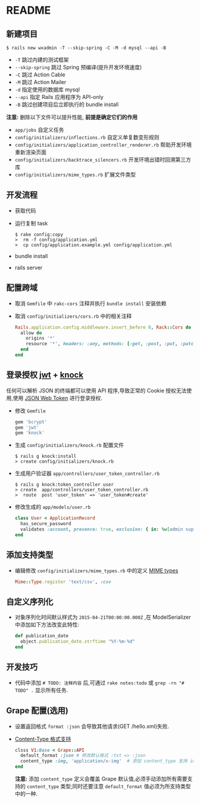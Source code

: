 # README

## 新建项目
```SHELL
$ rails new wxadmin -T --skip-spring -C -M -d mysql --api -B
```
* `-T` 跳过内建的测试框架
* `--skip-spring` 跳过 Spring 预编译(提升开发环境速度)
* `-C` 跳过 Action Cable
* `-M` 跳过 Action Mailer
* `-d` 指定使用的数据库 mysql
* `--api` 指定 Rails 应用程序为 API-only
* `-B` 跳过创建项目后立即执行的 bundle install

**注意:** 删除以下文件可以提升性能, **前提是确定它们的作用**
* `app/jobs` 自定义任务
* `config/initializers/inflections.rb` 自定义单复数变形规则
* `config/initializers/application_controller_renderer.rb` 帮助开发环境重新渲染页面
* `config/initializers/backtrace_silencers.rb` 开发环境出错时回溯第三方库
* `config/initializers/mime_types.rb` 扩展文件类型

## 开发流程

* 获取代码

* 运行复制 task
  ```SHELL
  $ rake config:copy
  >  rm -f config/application.yml
  >  cp config/application.example.yml config/application.yml
  ```
* bundle install
* rails server

## 配置跨域

* 取消 `Gemfile` 中 `rakc-cors` 注释并执行 `bundle install` 安装依赖

* 取消 `config/initializers/cors.rb` 中的相关注释
  ```RUBY
  Rails.application.config.middleware.insert_before 0, Rack::Cors do
    allow do
      origins '*'
      resource '*', headers: :any, methods: [:get, :post, :put, :patch, :delete, :options, :head]
    end
  end
  ```

## 登录授权 [jwt](https://github.com/jwt/ruby-jwt) + [knock](https://github.com/nsarno/knock)
任何可以解析 JSON 的终端都可以使用 API 程序,导致正常的 Cookie 授权无法使用,使用 [JSON Web Token](https://en.wikipedia.org/wiki/JSON_Web_Token) 进行登录授权.

* 修改 `Gemfile`
  ```RUBY
  gem 'bcrypt'
  gem 'jwt'
  gem 'knock'
  ```
* 生成 `config/initializers/knock.rb` 配置文件
  ```SHELL
  $ rails g knock:install
  > create config/initializers/knock.rb
  ```
* 生成用户验证器 `app/controllers/user_token_controller.rb`
  ```SHELL
  $ rails g knock:token_controller user
  > create  app/controllers/user_token_controller.rb
  >  route  post 'user_token' => 'user_token#create'
  ```
* 修改生成的 `app/models/user.rb`
  ```RUBY
  class User < ApplicationRecord
    has_secure_password
    validates :account, presence: true, exclusion: { in: %w[admin superuser] }
  end
  ```

## 添加支持类型

* 编辑修改 `config/initializers/mime_types.rb` 中的定义 [ MIME types ](https://developer.mozilla.org/en-US/docs/Web/HTTP/Basics_of_HTTP/MIME_types/Complete_list_of_MIME_types)
  ```RUBY
  Mime::Type.register 'text/csv', :csv
  ```

## 自定义序列化
* 对象序列化时间默认样式为 `2015-04-21T00:00:00.000Z` ,在 ModelSerializer 中添加如下方法改变此特性:
  ```RUBY
  def publication_date
    object.publication_date.strftime "%Y-%m-%d"
  end
  ```
## 开发技巧
* 代码中添加 `# TODO: 注释内容` 后,可通过 `rake notes:todo` 或 `grep -rn "# TODO" .` 显示所有任务.

## Grape 配置(选用)

* 设置返回格式 `format :json` 会导致其他请求(GET /hello.xml)失败.

* [Content-Type 格式支持](http://tool.oschina.net/commons)
  ```RUBY
  clsss V1:Base < Grape::API
    default_format :json # 修改默认格式 :txt => :json
    content_type :img, 'application/x-img'  # 添加 content_type 支持 image, 默认为 XML, JSON, BINARY, TXT
  end
  ```
  **注意:** 添加 `content_type` 定义会覆盖 Grape 默认值,必须手动添加所有需要支持的 `content_type` 类型;同时还要注意 `default_format` 值必须为所支持类型中的一种.
